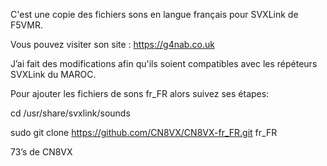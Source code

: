 C'est une copie des fichiers sons en langue français pour SVXLink de F5VMR.

Vous pouvez visiter son site : https://g4nab.co.uk

J’ai fait des modifications afin qu'ils soient compatibles avec les répéteurs SVXLink du MAROC.

Pour ajouter les fichiers de sons fr_FR alors suivez ses étapes:

cd /usr/share/svxlink/sounds

sudo git clone https://github.com/CN8VX/CN8VX-fr_FR.git fr_FR

73’s de CN8VX      

